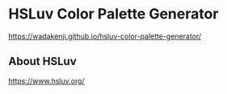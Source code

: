 # HSLuv Color Palette Generator
https://wadakenji.github.io/hsluv-color-palette-generator/
## About HSLuv
https://www.hsluv.org/
